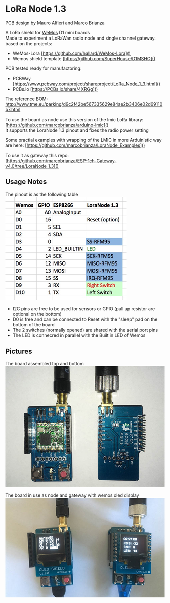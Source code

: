 # LoRa Node 1.3
PCB design by Mauro Alfieri and Marco Brianza

A LoRa shield for [WeMos](https://www.wemos.cc/) D1 mini boards  
Made to experiment a LoRaWan radio node and single channel gateway.
based on the projects:  

* WeMos-Lora [https://github.com/hallard/WeMos-Lora]()
* Wemos shield template [https://github.com/SuperHouse/D1MSHO]()


PCB tested ready for manufactoring:  

* PCBWay [https://www.pcbway.com/project/shareproject/LoRa_Node_1_3.html]()  
* PCBs.io [https://PCBs.io/share/4XRGg]() 

The reference BOM:  
[http://www.tme.eu/parking/d9c2f42be567335629e84ae2b3406e02d69110b7.html
]()

To use the board as node use this version of the lmic LoRa library:  
[https://github.com/marcobrianza/arduino-lmic]()  
It supports the LoraNode 1.3 pinout and fixes the radio power setting

Some practial examples with wrapping of the LMIC in more Arduinistic way are here:
[https://github.com/marcobrianza/LoraNode_Examples]()

To use it as gateway this repo:  
[https://github.com/marcobrianza/ESP-1ch-Gateway-v4.0/tree/LoraNode_1.3]()

## Usage Notes
The pinout is as the following table  
![](img/ln_pinout.jpg)

* I2C pins are free to be used for sensors or GPIO (pull up resistor are optional on the bottom) 
* D0 is free and can be connected to Reset with the "sleep" pad on the bottom of the board 
* The 2 switches (normally opened) are shared with the serial port pins
* The LED is connecred in parallel with the Built in LED of Wemos 



## Pictures

The board assembled top and bottom
![LoraNode_1.3 top and bottom](img/ln13fr.jpg "LoraNode_1.3 top and bottom")

The board in use as node and gateway with wemos oled display
![LoraNode_1.3 node and gateway](img/scg-node.jpg "LoraNode_1.3 node and gateway")
